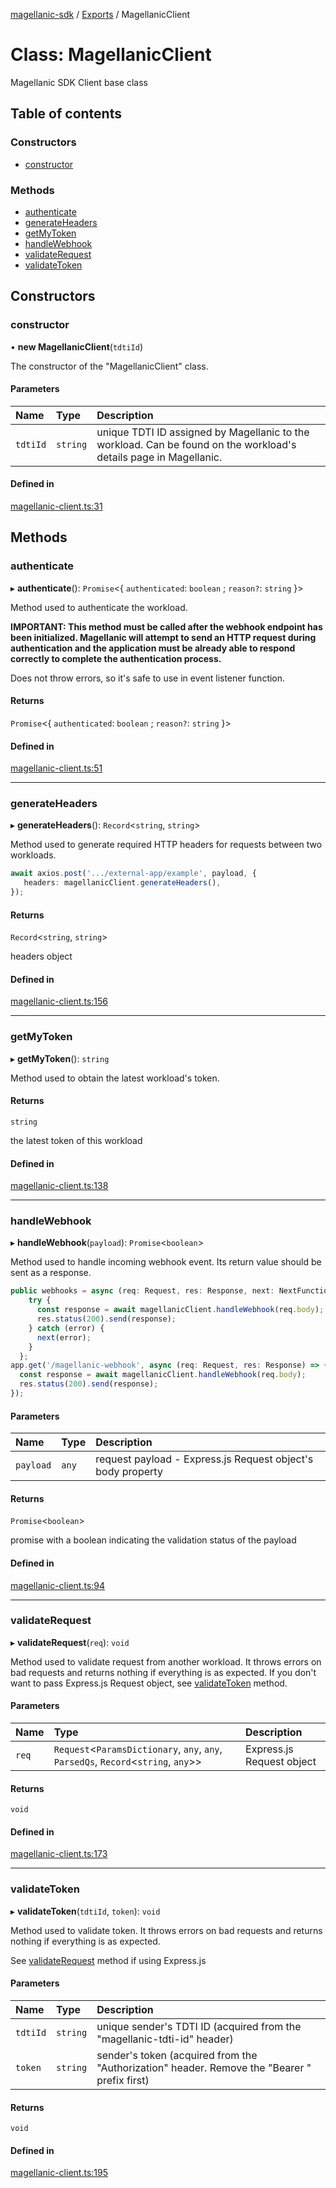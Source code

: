 [magellanic-sdk](../README.md) / [Exports](../modules.md) / MagellanicClient

# Class: MagellanicClient

Magellanic SDK Client base class

## Table of contents

### Constructors

- [constructor](MagellanicClient.md#constructor)

### Methods

- [authenticate](MagellanicClient.md#authenticate)
- [generateHeaders](MagellanicClient.md#generateheaders)
- [getMyToken](MagellanicClient.md#getmytoken)
- [handleWebhook](MagellanicClient.md#handlewebhook)
- [validateRequest](MagellanicClient.md#validaterequest)
- [validateToken](MagellanicClient.md#validatetoken)

## Constructors

### constructor

• **new MagellanicClient**(`tdtiId`)

The constructor of the "MagellanicClient" class.

#### Parameters

| Name | Type | Description |
| :------ | :------ | :------ |
| `tdtiId` | `string` | unique TDTI ID assigned by Magellanic to the workload. Can be found on the workload's details page in Magellanic. |

#### Defined in

[magellanic-client.ts:31](https://gitlab.com/magellanic/platform/magellanic-ciem/magellanic-ciem-sdk/-/blob/2a51d00/src/magellanic-client.ts#L31)

## Methods

### authenticate

▸ **authenticate**(): `Promise`<{ `authenticated`: `boolean` ; `reason?`: `string`  }\>

Method used to authenticate the workload.

<b>IMPORTANT: This method must be called after the webhook endpoint has been initialized. Magellanic will attempt
to send an HTTP request during authentication and the application must be already able to respond correctly to
complete the authentication process.</b>

Does not throw errors, so it's safe to use in event listener function.

#### Returns

`Promise`<{ `authenticated`: `boolean` ; `reason?`: `string`  }\>

#### Defined in

[magellanic-client.ts:51](https://gitlab.com/magellanic/platform/magellanic-ciem/magellanic-ciem-sdk/-/blob/2a51d00/src/magellanic-client.ts#L51)

___

### generateHeaders

▸ **generateHeaders**(): `Record`<`string`, `string`\>

Method used to generate required HTTP headers for requests between two workloads.

```ts
await axios.post('.../external-app/example', payload, {
   headers: magellanicClient.generateHeaders(),
});
```

#### Returns

`Record`<`string`, `string`\>

headers object

#### Defined in

[magellanic-client.ts:156](https://gitlab.com/magellanic/platform/magellanic-ciem/magellanic-ciem-sdk/-/blob/2a51d00/src/magellanic-client.ts#L156)

___

### getMyToken

▸ **getMyToken**(): `string`

Method used to obtain the latest workload's token.

#### Returns

`string`

the latest token of this workload

#### Defined in

[magellanic-client.ts:138](https://gitlab.com/magellanic/platform/magellanic-ciem/magellanic-ciem-sdk/-/blob/2a51d00/src/magellanic-client.ts#L138)

___

### handleWebhook

▸ **handleWebhook**(`payload`): `Promise`<`boolean`\>

Method used to handle incoming webhook event. Its return value should be sent as a response.

```ts
public webhooks = async (req: Request, res: Response, next: NextFunction): Promise<void> => {
    try {
      const response = await magellanicClient.handleWebhook(req.body);
      res.status(200).send(response);
    } catch (error) {
      next(error);
    }
  };
app.get('/magellanic-webhook', async (req: Request, res: Response) => {
  const response = await magellanicClient.handleWebhook(req.body);
  res.status(200).send(response);
});
```

#### Parameters

| Name | Type | Description |
| :------ | :------ | :------ |
| `payload` | `any` | request payload - Express.js Request object's body property |

#### Returns

`Promise`<`boolean`\>

promise with a boolean indicating the validation status of the payload

#### Defined in

[magellanic-client.ts:94](https://gitlab.com/magellanic/platform/magellanic-ciem/magellanic-ciem-sdk/-/blob/2a51d00/src/magellanic-client.ts#L94)

___

### validateRequest

▸ **validateRequest**(`req`): `void`

Method used to validate request from another workload. It throws errors on bad requests and returns nothing if
everything is as expected.
If you don't want to pass Express.js Request object, see [validateToken](MagellanicClient.md#validatetoken) method.

#### Parameters

| Name | Type | Description |
| :------ | :------ | :------ |
| `req` | `Request`<`ParamsDictionary`, `any`, `any`, `ParsedQs`, `Record`<`string`, `any`\>\> | Express.js Request object |

#### Returns

`void`

#### Defined in

[magellanic-client.ts:173](https://gitlab.com/magellanic/platform/magellanic-ciem/magellanic-ciem-sdk/-/blob/2a51d00/src/magellanic-client.ts#L173)

___

### validateToken

▸ **validateToken**(`tdtiId`, `token`): `void`

Method used to validate token. It throws errors on bad requests and returns nothing if
everything is as expected.

See [validateRequest](MagellanicClient.md#validaterequest) method if using Express.js

#### Parameters

| Name | Type | Description |
| :------ | :------ | :------ |
| `tdtiId` | `string` | unique sender's TDTI ID (acquired from the "magellanic-tdti-id" header) |
| `token` | `string` | sender's token (acquired from the "Authorization" header. Remove the "Bearer " prefix first) |

#### Returns

`void`

#### Defined in

[magellanic-client.ts:195](https://gitlab.com/magellanic/platform/magellanic-ciem/magellanic-ciem-sdk/-/blob/2a51d00/src/magellanic-client.ts#L195)
